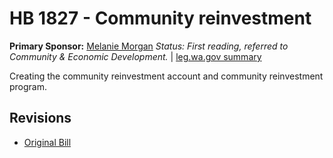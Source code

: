 # HB 1827 - Community reinvestment
**Primary Sponsor:** [Melanie Morgan](/person/leg/morgan_me.md)
*Status: First reading, referred to Community & Economic Development.* | [leg.wa.gov summary](https://app.leg.wa.gov/billsummary?BillNumber=1827&Year=2021)

Creating the community reinvestment account and community reinvestment program.

## Revisions
* [Original Bill](1/)